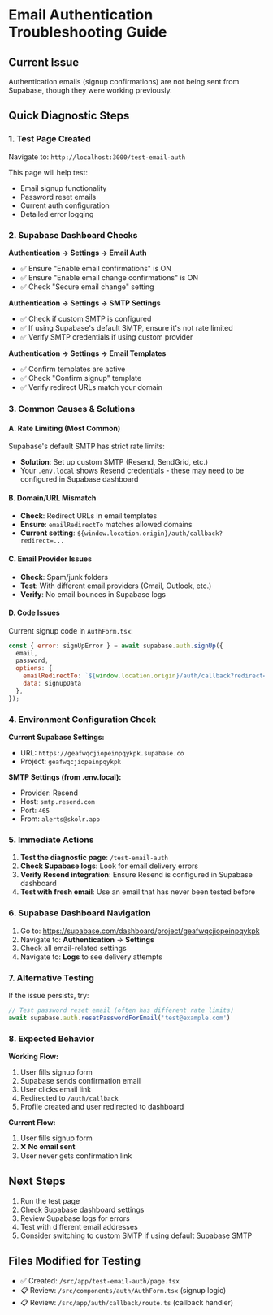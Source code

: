 # Email Authentication Troubleshooting Guide

## Current Issue
Authentication emails (signup confirmations) are not being sent from Supabase, though they were working previously.

## Quick Diagnostic Steps

### 1. Test Page Created
Navigate to: `http://localhost:3000/test-email-auth`

This page will help test:
- Email signup functionality
- Password reset emails  
- Current auth configuration
- Detailed error logging

### 2. Supabase Dashboard Checks

**Authentication → Settings → Email Auth**
- ✅ Ensure "Enable email confirmations" is ON
- ✅ Ensure "Enable email change confirmations" is ON  
- ✅ Check "Secure email change" setting

**Authentication → Settings → SMTP Settings**
- ✅ Check if custom SMTP is configured
- ✅ If using Supabase's default SMTP, ensure it's not rate limited
- ✅ Verify SMTP credentials if using custom provider

**Authentication → Settings → Email Templates**  
- ✅ Confirm templates are active
- ✅ Check "Confirm signup" template
- ✅ Verify redirect URLs match your domain

### 3. Common Causes & Solutions

#### A. Rate Limiting (Most Common)
Supabase's default SMTP has strict rate limits:
- **Solution**: Set up custom SMTP (Resend, SendGrid, etc.)
- Your `.env.local` shows Resend credentials - these may need to be configured in Supabase dashboard

#### B. Domain/URL Mismatch
- **Check**: Redirect URLs in email templates
- **Ensure**: `emailRedirectTo` matches allowed domains
- **Current setting**: `${window.location.origin}/auth/callback?redirect=...`

#### C. Email Provider Issues
- **Check**: Spam/junk folders
- **Test**: With different email providers (Gmail, Outlook, etc.)
- **Verify**: No email bounces in Supabase logs

#### D. Code Issues
Current signup code in `AuthForm.tsx`:
```javascript
const { error: signUpError } = await supabase.auth.signUp({
  email,
  password,
  options: {
    emailRedirectTo: `${window.location.origin}/auth/callback?redirect=${encodeURIComponent(teacherRedirect)}`,
    data: signupData
  },
});
```

### 4. Environment Configuration Check

**Current Supabase Settings:**
- URL: `https://geafwqcjiopeinpqykpk.supabase.co`
- Project: `geafwqcjiopeinpqykpk`

**SMTP Settings (from .env.local):**
- Provider: Resend
- Host: `smtp.resend.com`
- Port: `465`
- From: `alerts@skolr.app`

### 5. Immediate Actions

1. **Test the diagnostic page**: `/test-email-auth`
2. **Check Supabase logs**: Look for email delivery errors
3. **Verify Resend integration**: Ensure Resend is configured in Supabase dashboard
4. **Test with fresh email**: Use an email that has never been tested before

### 6. Supabase Dashboard Navigation

1. Go to: https://supabase.com/dashboard/project/geafwqcjiopeinpqykpk
2. Navigate to: **Authentication** → **Settings** 
3. Check all email-related settings
4. Navigate to: **Logs** to see delivery attempts

### 7. Alternative Testing

If the issue persists, try:
```javascript
// Test password reset email (often has different rate limits)
await supabase.auth.resetPasswordForEmail('test@example.com')
```

### 8. Expected Behavior

**Working Flow:**
1. User fills signup form
2. Supabase sends confirmation email
3. User clicks email link  
4. Redirected to `/auth/callback`
5. Profile created and user redirected to dashboard

**Current Flow:**
1. User fills signup form
2. ❌ **No email sent**
3. User never gets confirmation link

## Next Steps

1. Run the test page
2. Check Supabase dashboard settings
3. Review Supabase logs for errors
4. Test with different email addresses
5. Consider switching to custom SMTP if using default Supabase SMTP

## Files Modified for Testing

- ✅ Created: `/src/app/test-email-auth/page.tsx`
- 📋 Review: `/src/components/auth/AuthForm.tsx` (signup logic)
- 📋 Review: `/src/app/auth/callback/route.ts` (callback handler)